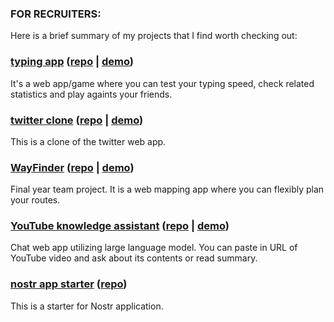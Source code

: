 ### FOR RECRUITERS:
Here is a brief summary of my projects that I find worth checking out:
### [typing app](https://github.com/m-wilkosz/typing-app) ([repo](https://github.com/m-wilkosz/typing-app) | [demo](https://wilkosz-typing-app.netlify.app/))
It's a web app/game where you can test your typing speed, check related statistics and play againts your friends.
### [twitter clone](https://github.com/m-wilkosz/twtr-clone) ([repo](https://github.com/m-wilkosz/twtr-clone) | [demo](https://twtr-clone.fly.dev/))
This is a clone of the twitter web app.
### [WayFinder](https://github.com/dstrzelbicki/WayFinder) ([repo](https://github.com/dstrzelbicki/WayFinder) | [demo](https://wayfinder.projektstudencki.pl))
Final year team project. It is a web mapping app where you can flexibly plan your routes.
### [YouTube knowledge assistant](https://github.com/m-wilkosz/yt-knowledge-assistant) ([repo](https://github.com/m-wilkosz/yt-knowledge-assistant) | [demo](https://yt-knowledge-assistant.streamlit.app/))
Chat web app utilizing large language model. You can paste in URL of YouTube video and ask about its contents or read summary.
### [nostr app starter](https://github.com/m-wilkosz/nostr-app-starter) ([repo](https://github.com/m-wilkosz/nostr-app-starter))
This is a starter for Nostr application.

